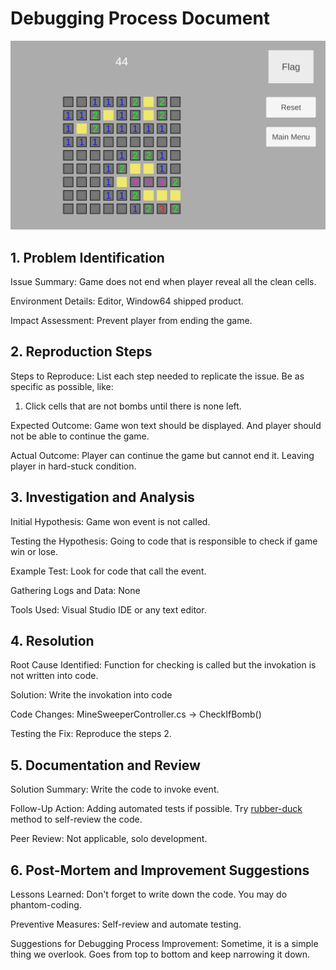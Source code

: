 # Debugging Process Document

![Game does not end!](../Images/Game%20does%20not%20end%20when%20win%20condition%20is%20met.png)

## 1. Problem Identification

Issue Summary: Game does not end when player reveal all the clean cells.

Environment Details: Editor, Window64 shipped product.

Impact Assessment: Prevent player from ending the game.

## 2. Reproduction Steps

Steps to Reproduce: List each step needed to replicate the issue. Be as specific as possible, like:

1. Click cells that are not bombs until there is none left.

Expected Outcome: Game won text should be displayed. And player should not be able to continue the game.

Actual Outcome: Player can continue the game but cannot end it. Leaving player in hard-stuck condition.

## 3. Investigation and Analysis

Initial Hypothesis: Game won event is not called.

Testing the Hypothesis: Going to code that is responsible to check if game win or lose.

Example Test: Look for code that call the event.

Gathering Logs and Data: None

Tools Used: Visual Studio IDE or any text editor.

## 4. Resolution

Root Cause Identified: Function for checking is called but the invokation is not written into code.

Solution: Write the invokation into code

Code Changes: MineSweeperController.cs -> CheckIfBomb()

Testing the Fix: Reproduce the steps 2.

## 5. Documentation and Review

Solution Summary: Write the code to invoke event.

Follow-Up Action: Adding automated tests if possible. Try [rubber-duck](https://en.wikipedia.org/wiki/Rubber_duck_debugging) method to self-review the code.

Peer Review: Not applicable, solo development.

## 6. Post-Mortem and Improvement Suggestions

Lessons Learned: Don't forget to write down the code. You may do phantom-coding.

Preventive Measures: Self-review and automate testing.

Suggestions for Debugging Process Improvement: Sometime, it is a simple thing we overlook. Goes from top to bottom and keep narrowing it down.
